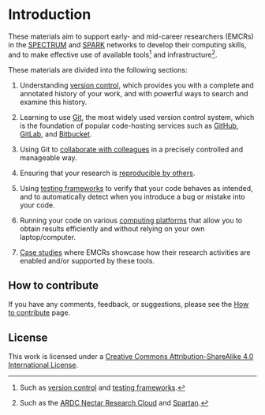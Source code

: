 # Introduction

These materials aim to support
early- and mid-career researchers (EMCRs) in the
[SPECTRUM](https://www.spectrum.edu.au/) and [SPARK](https://www.spark.edu.au/) networks to develop their computing skills, and to make effective use of available tools[^tools] and infrastructure[^infra].

These materials are divided into the following sections:

1. Understanding [version control](./version-control/), which provides you with a complete and annotated history of your work, and with powerful ways to search and examine this history.

2. Learning to use [Git](./using-git/), the most widely used version control system, which is the foundation of popular code-hosting services such as [GitHub](https://github.com/), [GitLab](https://gitlab.com/public), and [Bitbucket](https://bitbucket.org/).

3. Using Git to [collaborate with colleagues](./collaborating/) in a precisely controlled and manageable way.

4. Ensuring that your research is [reproducible by others](./reproducibility/).

5. Using [testing frameworks](./testing/) to verify that your code behaves as intended, and to automatically detect when you introduce a bug or mistake into your code.

6. Running your code on various [computing platforms]() that allow you to obtain results efficiently and without relying on your own laptop/computer.

7. [Case studies](./case-studies/) where EMCRs showcase how their research activities are enabled and/or supported by these tools.

## How to contribute

If you have any comments, feedback, or suggestions, please see the [How to contribute](how-to-contribute.md) page.

## License

This work is licensed under a [Creative Commons Attribution-ShareAlike 4.0 International License](http://creativecommons.org/licenses/by-sa/4.0/).

<!-- NOTE: cannot link to README.md outside of SUMMARY.md
     https://github.com/rust-lang/mdBook/issues/984 -->
[^tools]: Such as [version control](./version-control/) and [testing frameworks](./testing/).

[^infra]: Such as the [ARDC Nectar Research Cloud][nectar] and [Spartan].

[nectar]: https://ardc.edu.au/services/nectar-research-cloud/
[Spartan]: https://dashboard.hpc.unimelb.edu.au/
